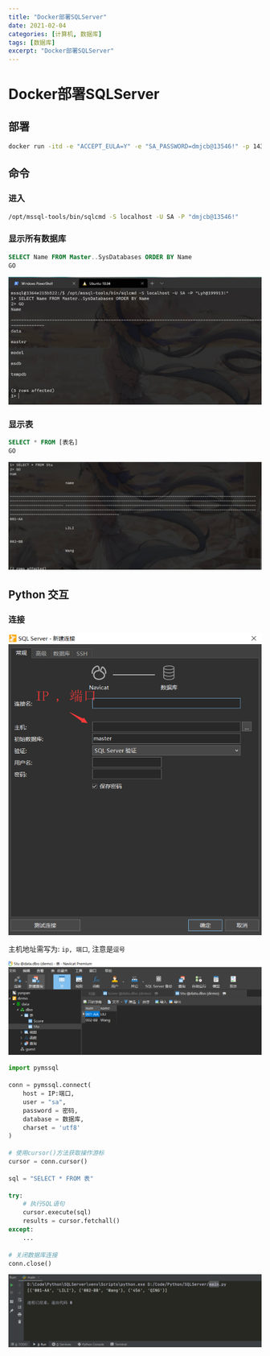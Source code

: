 ```yaml
---
title: "Docker部署SQLServer"
date: 2021-02-04
categories: [计算机, 数据库]
tags: [数据库]
excerpt: "Docker部署SQLServer"
---
```


# Docker部署SQLServer

## 部署

```sh
docker run -itd -e "ACCEPT_EULA=Y" -e "SA_PASSWORD=dmjcb@13546!" -p 1433:1433 --name sqlserver2019 sqlserver
```

## 命令

### 进入

```sh
/opt/mssql-tools/bin/sqlcmd -S localhost -U SA -P "dmjcb@13546!"
```

### 显示所有数据库

```sql
SELECT Name FROM Master..SysDatabases ORDER BY Name
GO
```

![](https://raw.githubusercontent.com/dmjcb/SelfImgur/main/2020-10-21_11-05-13.jpg)

### 显示表

```sql
SELECT * FROM [表名]
GO
```

![](https://raw.githubusercontent.com/dmjcb/SelfImgur/main/2020-10-12_13-09-31.jpg)


## Python 交互

### 连接

![](https://raw.githubusercontent.com/dmjcb/SelfImgur/main/20201012105710.png)

主机地址需写为: `ip, 端口`, 注意是`逗号`

![](https://raw.githubusercontent.com/dmjcb/SelfImgur/main/20201012130100.png)

```py
import pymssql

conn = pymssql.connect(
    host = IP:端口,
    user = "sa",
    password = 密码,
    database = 数据库,
    charset = 'utf8'
)

# 使用cursor()方法获取操作游标
cursor = conn.cursor()

sql = "SELECT * FROM 表"

try:
    # 执行SQL语句
    cursor.execute(sql)
    results = cursor.fetchall()
except:
    ...

# 关闭数据库连接
conn.close()
```

![](https://raw.githubusercontent.com/dmjcb/SelfImgur/main/20201012180210.png)